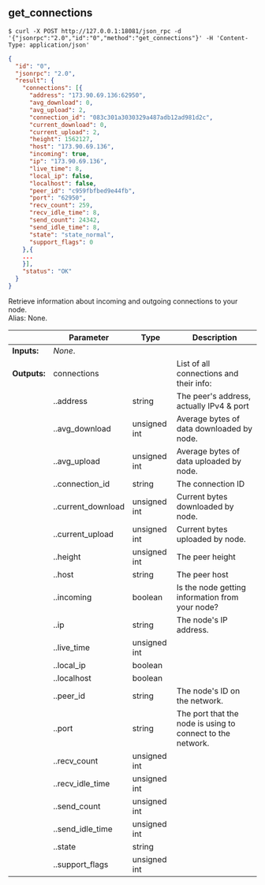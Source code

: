 ## **get_connections**

```shell
$ curl -X POST http://127.0.0.1:18081/json_rpc -d '{"jsonrpc":"2.0","id":"0","method":"get_connections"}' -H 'Content-Type: application/json'
```
```json
{
  "id": "0",
  "jsonrpc": "2.0",
  "result": {
    "connections": [{
      "address": "173.90.69.136:62950",
      "avg_download": 0,
      "avg_upload": 2,
      "connection_id": "083c301a3030329a487adb12ad981d2c",
      "current_download": 0,
      "current_upload": 2,
      "height": 1562127,
      "host": "173.90.69.136",
      "incoming": true,
      "ip": "173.90.69.136",
      "live_time": 8,
      "local_ip": false,
      "localhost": false,
      "peer_id": "c959fbfbed9e44fb",
      "port": "62950",
      "recv_count": 259,
      "recv_idle_time": 8,
      "send_count": 24342,
      "send_idle_time": 8,
      "state": "state_normal",
      "support_flags": 0
    },{
    ...
    }],
    "status": "OK"
  }
}
```
Retrieve information about incoming and outgoing connections to your node.  
Alias: None.  

|             | Parameter          | Type         | Description
| ---         | ---                | ---          | ---
|**Inputs:**  | *None*.            |              |
|**Outputs:** | connections        |              | List of all connections and their info:
|             | ..address          | string       | The peer's address, actually IPv4 & port
|             | ..avg_download     | unsigned int | Average bytes of data downloaded by node.
|             | ..avg_upload       | unsigned int | Average bytes of data uploaded by node.
|             | ..connection_id    | string       | The connection ID
|             | ..current_download | unsigned int | Current bytes downloaded by node.
|             | ..current_upload   | unsigned int | Current bytes uploaded by node.
|             | ..height           | unsigned int | The peer height
|             | ..host             | string       | The peer host
|             | ..incoming         | boolean      | Is the node getting information from your node?
|             | ..ip               | string       | The node's IP address.
|             | ..live_time        | unsigned int |
|             | ..local_ip         | boolean      |
|             | ..localhost        | boolean      |
|             | ..peer_id          | string       | The node's ID on the network.
|             | ..port             | string       | The port that the node is using to connect to the network.
|             | ..recv_count       | unsigned int |
|             | ..recv_idle_time   | unsigned int |
|             | ..send_count       | unsigned int |
|             | ..send_idle_time   | unsigned int |
|             | ..state            | string       |
|             | ..support_flags    | unsigned int |
